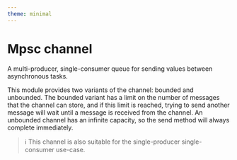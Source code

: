 ```yaml
---
theme: minimal
---
```


# Mpsc channel

A multi-producer, single-consumer queue for sending values between asynchronous tasks.

This module provides two variants of the channel: bounded and unbounded. The bounded variant has a limit on the number of messages that the channel can store, and if this limit is reached, trying to send another message will wait until a message is received from the channel. An unbounded channel has an infinite capacity, so the send method will always complete immediately.

> ℹ️ This channel is also suitable for the single-producer single-consumer use-case.
